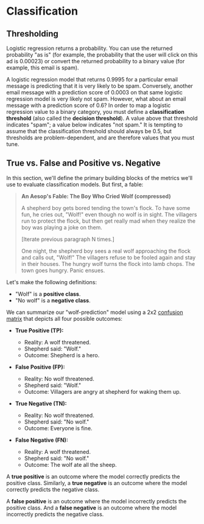 # Classification

## Thresholding

Logistic regression returns a probability. You can use the returned probability "as is" (for example, the probability that the user will click on this ad is 0.00023) or convert the returned probability to a binary value (for example, this email is spam).

A logistic regression model that returns 0.9995 for a particular email message is predicting that it is very likely to be spam. Conversely, another email message with a prediction score of 0.0003 on that same logistic regression model is very likely not spam. However, what about an email message with a prediction score of 0.6? In order to map a logistic regression value to a binary category, you must define a __classification threshold__ (also called the __decision threshold__). A value above that threshold indicates "spam"; a value below indicates "not spam." It is tempting to assume that the classification threshold should always be 0.5, but thresholds are problem-dependent, and are therefore values that you must tune.

## True vs. False and Positive vs. Negative

In this section, we'll define the primary building blocks of the metrics we'll use to evaluate classification models. But first, a fable:

> __An Aesop's Fable: The Boy Who Cried Wolf (compressed)__
>
> A shepherd boy gets bored tending the town's flock. To have some fun, he cries out, "Wolf!" even though no wolf is in sight. The villagers run to protect the flock, but then get really mad when they realize the boy was playing a joke on them.
>
> [Iterate previous paragraph N times.]
>
> One night, the shepherd boy sees a real wolf approaching the flock and calls out, "Wolf!" The villagers refuse to be fooled again and stay in their houses. The hungry wolf turns the flock into lamb chops. The town goes hungry. Panic ensues.

Let's make the following definitions:

* "Wolf" is a __positive class__.
* "No wolf" is a __negative class__.

We can summarize our "wolf-prediction" model using a 2x2 [confusion matrix](https://developers.google.com/machine-learning/glossary#confusion_matrix) that depicts all four possible outcomes:

* __True Positive (TP):__
  * Reality: A wolf threatened.
  * Shepherd said: "Wolf."
  * Outcome: Shepherd is a hero.

* __False Positive (FP):__
  * Reality: No wolf threatened.
  * Shepherd said: "Wolf."
  * Outcome: Villagers are angry at shepherd for waking them up.

* __True Negative (TN):__
  * Reality: No wolf threatened.
  * Shepherd said: "No wolf."
  * Outcome: Everyone is fine.

* __False Negative (FN):__
  * Reality: A wolf threatened.
  * Shepherd said: "No wolf."
  * Outcome: The wolf ate all the sheep.

A __true positive__ is an outcome where the model correctly predicts the positive class. Similarly, a __true negative__ is an outcome where the model correctly predicts the negative class.

A __false positive__ is an outcome where the model incorrectly predicts the positive class. And a __false negative__ is an outcome where the model incorrectly predicts the negative class.